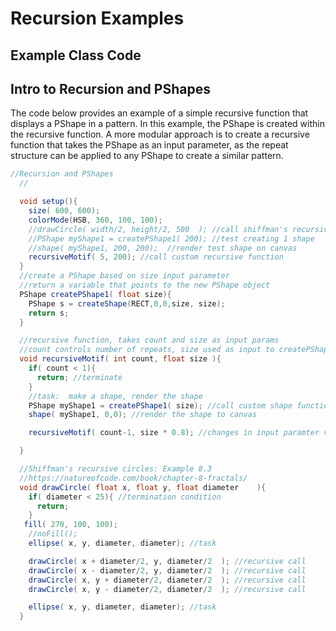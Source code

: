 # Recursion Examples

## Example Class Code

## Intro to Recursion and PShapes

The code below provides an example of a simple recursive function that displays a PShape in a pattern.  In this example, the PShape is created within the recursive function. A more modular approach is to create a recursive function that takes the PShape as an input parameter,  as the repeat structure can be applied to any PShape to create a similar pattern. 

```java
//Recursion and PShapes
  //

  void setup(){
    size( 600, 600);
    colorMode(HSB, 360, 100, 100);
    //drawCircle( width/2, height/2, 500  ); //call shiffman's recursive function
    //PShape myShape1 = createPShape1( 200); //test creating 1 shape
    //shape( myShape1, 200, 200);  //render test shape on canvas
    recursiveMotif( 5, 200); //call custom recursive function
  }
  //create a PShape based on size input parameter
  //return a variable that points to the new PShape object
  PShape createPShape1( float size){
    PShape s = createShape(RECT,0,0,size, size);
    return s;
  }

  //recursive function, takes count and size as input params
  //count controls number of repeats, size used as input to createPShape
  void recursiveMotif( int count, float size ){
    if( count < 1){
      return; //terminate
    }
    //task:  make a shape, render the shape
    PShape myShape1 = createPShape1( size); //call custom shape function
    shape( myShape1, 0,0); //render the shape to canvas

    recursiveMotif( count-1, size * 0.8); //changes in input paramter values control behaviour of recursive call: 

  }

  //Shiffman's recursive circles: Example 8.3
  //https://natureofcode.com/book/chapter-8-fractals/
  void drawCircle( float x, float y, float diameter    ){
    if( diameter < 25){ //termination condition
      return;
    }
   fill( 270, 100, 100);
    //noFill();
    ellipse( x, y, diameter, diameter); //task

    drawCircle( x + diameter/2, y, diameter/2  ); //recursive call
    drawCircle( x - diameter/2, y, diameter/2  ); //recursive call
    drawCircle( x, y + diameter/2, diameter/2  ); //recursive call
    drawCircle( x, y - diameter/2, diameter/2  ); //recursive call

    ellipse( x, y, diameter, diameter); //task
  }
```

